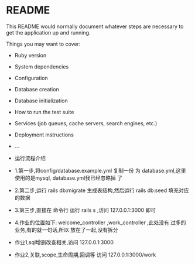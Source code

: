 # README

This README would normally document whatever steps are necessary to get the
application up and running.

Things you may want to cover:

* Ruby version

* System dependencies

* Configuration

* Database creation

* Database initialization

* How to run the test suite

* Services (job queues, cache servers, search engines, etc.)

* Deployment instructions

* ...

* 运行流程介绍

* 1.第一步,将config/database.example.yml 复制一份 为 database.yml,这里使用的是mysql, database.yml我已经忽略掉 了

* 2.第二步,运行 rails db:migrate 生成表结构,然后运行 rails db:seed 填充对应的数据

* 3.第三步,直接在 命令行 运行 rails s ,访问 127.0.0.1:3000 即可 

* 4.作业的位置如下:  welcome_controller ,work_controller ,此处没有 过多的业务,有的就一句话,所以 放在了一起,没有拆分
* 作业1,sql增删改查相关,访问 127.0.0.1:3000
* 作业2,关联,scope,生命周期,回调等 访问 127.0.0.1:3000/work